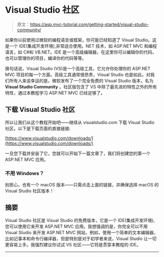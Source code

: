 # Visual Studio 社区

> 原文：<https://asp.mvc-tutorial.com/getting-started/visual-studio-community/>

如果你以前使用过微软的编程语言或框架，你可能已经知道了 Visual Studio。这是一个 IDE(集成开发环境),非常适合使用。NET 技术，如 ASP.NET MVC 和编程语言，如 C#和 VB.NET。IDE 是一个高级编辑器，在这里你可以编辑你的代码，也可以管理你的项目，编译你的代码等等。

换句话说，Visual Studio (VS)是一个高级工具，它允许你处理你的 ASP.NET MVC 项目的每一个方面。高级工具通常很昂贵，Visual Studio 也是如此。对我们所有人来说幸运的是，微软发布了一个完全免费的 Visual Studio 版本，名为 **Visual Studio Community** 。社区版包含了 VS 中除了最先进的特性之外的所有特性，通过本教程学习 ASP.NET MVC 已经足够了。

## 下载 Visual Studio 社区

所以让我们从这个教程开始吧——继续从 visualstudio.com 下载 Visual Studio 社区。以下是下载页面的直接链接:

[https://www.visualstudio.com/downloads/](https://www.visualstudio.com/downloads/)

一旦您下载并安装了它，您就可以开始下一篇文章了，我们将创建您的第一个 ASP.NET MVC 应用。

<input type="hidden" name="IL_IN_ARTICLE">

### 不用 Windows？

别担心，也有一个 macOS 版本——只需点击上面的链接，并确保选择 macOS 的 Visual Studio 社区版本！

## 摘要

Visual Studio 社区是 Visual Studio 的免费版本，它是一个 IDE(集成开发环境),您可以使用它来开发 ASP.NET MVC 应用。我想强调的是，你完全可以不用 Visual Studio 来开发 ASP.NET MVC 网站，例如，使用一个简单的文本编辑器，比如记事本和命令行编译器，但是特别是对于初学者来说，Visual Studio 让一切更容易上手。我强烈建议你试试 VS 社区——它将是贯穿本教程的 IDE。

* * *